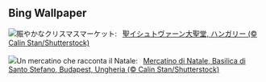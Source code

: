 ## Bing Wallpaper
![](https://www.bing.com/th?id=OHR.ChristmasBudapest_JA-JP6583292404_UHD.jpg&w=1000)賑やかなクリスマスマーケット:&nbsp;&ensp;[聖イシュトヴァーン大聖堂, ハンガリー (© Calin Stan/Shutterstock)](https://www.bing.com/th?id=OHR.ChristmasBudapest_JA-JP6583292404_UHD.jpg)
<br><br/>
![](https://www.bing.com/th?id=OHR.ChristmasBudapest_IT-IT6393045785_UHD.jpg&w=1000)Un mercatino che racconta il Natale:&nbsp;&ensp;[Mercatino di Natale, Basilica di Santo Stefano, Budapest, Ungheria (© Calin Stan/Shutterstock)](https://www.bing.com/th?id=OHR.ChristmasBudapest_IT-IT6393045785_UHD.jpg)
<br><br/>

